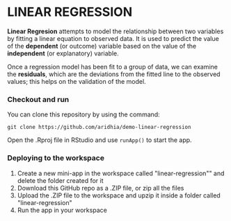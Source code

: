 # LINEAR REGRESSION

**Linear Regresion** attempts to model the relationship between two variables by fitting a linear equation to observed data. It is used to predict the value of the **dependent** (or outcome) variable based on the value of the **independent** (or explanatory) variable. 

Once a regression model has been fit to a group of data, we can examine the **residuals**, which are the deviations from the fitted line to the observed values; this helps on the validation of the model.

### Checkout and run

You can clone this repository by using the command:

```
git clone https://github.com/aridhia/demo-linear-regression
```

Open the .Rproj file in RStudio and use `runApp()` to start the app.

### Deploying to the workspace

1. Create a new mini-app in the workspace called "linear-regression"" and delete the folder created for it
2. Download this GitHub repo as a .ZIP file, or zip all the files
3. Upload the .ZIP file to the workspace and upzip it inside a folder called "linear-regression"
4. Run the app in your workspace